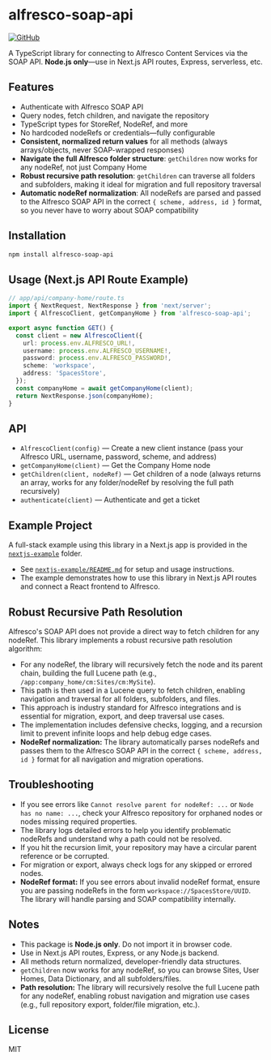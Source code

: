 # alfresco-soap-api

[![GitHub](https://img.shields.io/badge/GitHub-Repository-blue?logo=github)](https://github.com/hacoeur-24/alfresco-soap-api)

A TypeScript library for connecting to Alfresco Content Services via the SOAP API. **Node.js only**—use in Next.js API routes, Express, serverless, etc.

## Features
- Authenticate with Alfresco SOAP API
- Query nodes, fetch children, and navigate the repository
- TypeScript types for StoreRef, NodeRef, and more
- No hardcoded nodeRefs or credentials—fully configurable
- **Consistent, normalized return values** for all methods (always arrays/objects, never SOAP-wrapped responses)
- **Navigate the full Alfresco folder structure**: `getChildren` now works for any nodeRef, not just Company Home
- **Robust recursive path resolution**: `getChildren` can traverse all folders and subfolders, making it ideal for migration and full repository traversal
- **Automatic nodeRef normalization**: All nodeRefs are parsed and passed to the Alfresco SOAP API in the correct `{ scheme, address, id }` format, so you never have to worry about SOAP compatibility

## Installation

```sh
npm install alfresco-soap-api
```

## Usage (Next.js API Route Example)

```ts
// app/api/company-home/route.ts
import { NextRequest, NextResponse } from 'next/server';
import { AlfrescoClient, getCompanyHome } from 'alfresco-soap-api';

export async function GET() {
  const client = new AlfrescoClient({
    url: process.env.ALFRESCO_URL!,
    username: process.env.ALFRESCO_USERNAME!,
    password: process.env.ALFRESCO_PASSWORD!,
    scheme: 'workspace',
    address: 'SpacesStore',
  });
  const companyHome = await getCompanyHome(client);
  return NextResponse.json(companyHome);
}
```

## API

- `AlfrescoClient(config)` — Create a new client instance (pass your Alfresco URL, username, password, scheme, and address)
- `getCompanyHome(client)` — Get the Company Home node
- `getChildren(client, nodeRef)` — Get children of a node (always returns an array, works for any folder/nodeRef by resolving the full path recursively)
- `authenticate(client)` — Authenticate and get a ticket

## Example Project

A full-stack example using this library in a Next.js app is provided in the [`nextjs-example`](../nextjs-example) folder.

- See [`nextjs-example/README.md`](../nextjs-example/README.md) for setup and usage instructions.
- The example demonstrates how to use this library in Next.js API routes and connect a React frontend to Alfresco.

## Robust Recursive Path Resolution

Alfresco's SOAP API does not provide a direct way to fetch children for any nodeRef. This library implements a robust recursive path resolution algorithm:

- For any nodeRef, the library will recursively fetch the node and its parent chain, building the full Lucene path (e.g., `/app:company_home/cm:Sites/cm:MySite`).
- This path is then used in a Lucene query to fetch children, enabling navigation and traversal for all folders, subfolders, and files.
- This approach is industry standard for Alfresco integrations and is essential for migration, export, and deep traversal use cases.
- The implementation includes defensive checks, logging, and a recursion limit to prevent infinite loops and help debug edge cases.
- **NodeRef normalization:** The library automatically parses nodeRefs and passes them to the Alfresco SOAP API in the correct `{ scheme, address, id }` format for all navigation and migration operations.

## Troubleshooting

- If you see errors like `Cannot resolve parent for nodeRef: ...` or `Node has no name: ...`, check your Alfresco repository for orphaned nodes or nodes missing required properties.
- The library logs detailed errors to help you identify problematic nodeRefs and understand why a path could not be resolved.
- If you hit the recursion limit, your repository may have a circular parent reference or be corrupted.
- For migration or export, always check logs for any skipped or errored nodes.
- **NodeRef format:** If you see errors about invalid nodeRef format, ensure you are passing nodeRefs in the form `workspace://SpacesStore/UUID`. The library will handle parsing and SOAP compatibility internally.

## Notes
- This package is **Node.js only**. Do not import it in browser code.
- Use in Next.js API routes, Express, or any Node.js backend.
- All methods return normalized, developer-friendly data structures.
- `getChildren` now works for any nodeRef, so you can browse Sites, User Homes, Data Dictionary, and all subfolders/files.
- **Path resolution:** The library will recursively resolve the full Lucene path for any nodeRef, enabling robust navigation and migration use cases (e.g., full repository export, folder/file migration, etc.).

## License

MIT

